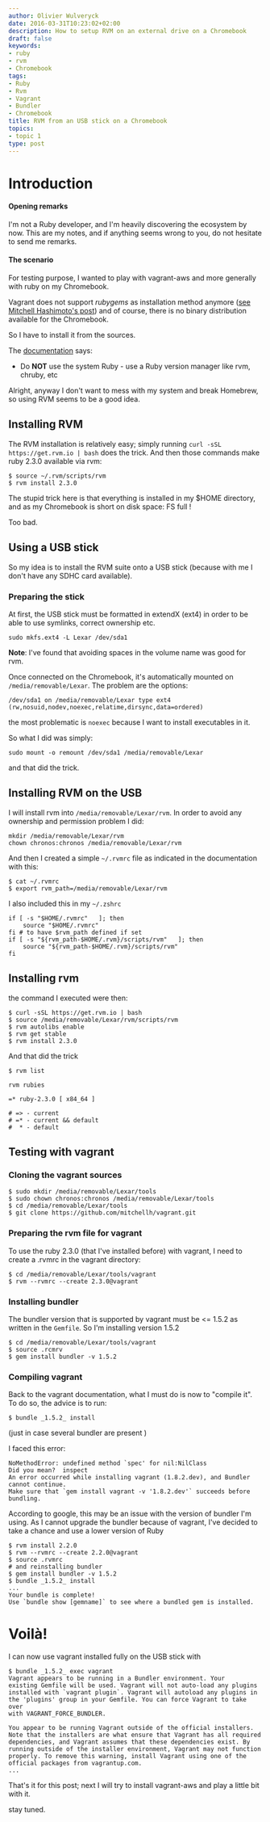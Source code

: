 ```yaml
---
author: Olivier Wulveryck
date: 2016-03-31T10:23:02+02:00
description: How to setup RVM on an external drive on a Chromebook
draft: false
keywords:
- ruby
- rvm
- Chromebook
tags:
- Ruby
- Rvm
- Vagrant
- Bundler
- Chromebook
title: RVM from an USB stick on a Chromebook
topics:
- topic 1
type: post
---
```


# Introduction

#### Opening remarks

I'm not a Ruby developer, and I'm heavily discovering the ecosystem by now.
This are my notes, and if anything seems wrong to you, do not hesitate to send me remarks.

#### The scenario

For testing purpose, I wanted to play with vagrant-aws and more generally with ruby on my Chromebook.

Vagrant does not support _rubygems_ as installation method anymore ([see Mitchell Hashimoto's post](http://mitchellh.com/abandoning-rubygems))
and of course, there is no binary distribution available for the Chromebook.

So I have to install it from the sources.

The [documentation](https://github.com/mitchellh/vagrant/wiki/Installing-Vagrant-from-Source) says:

* Do __NOT__ use the system Ruby - use a Ruby version manager like rvm, chruby, etc

Alright, anyway I don't want to mess with my system and break Homebrew, so using RVM seems to be a good idea.

## Installing RVM

The RVM installation is relatively easy; simply running `curl -sSL https://get.rvm.io | bash` does the trick.
And then those commands make ruby 2.3.0 available via rvm:

```
$ source ~/.rvm/scripts/rvm  
$ rvm install 2.3.0
```

The stupid trick here is that everything is installed in my $HOME directory, and as my Chromebook is short on disk space: FS full !

Too bad.

## Using a USB stick

So my idea is to install the RVM suite onto a USB stick (because with me I don't have any SDHC card available).

### Preparing the stick

At first, the USB stick must be formatted in extendX (ext4) in order to be able to use symlinks, correct ownership etc.

```shell
sudo mkfs.ext4 -L Lexar /dev/sda1
```

__Note__: I've found that avoiding spaces in the volume name was good for rvm.


Once connected on the Chromebook, it's automatically mounted on `/media/removable/Lexar`.
The problem are the options: 

```shell
/dev/sda1 on /media/removable/Lexar type ext4 (rw,nosuid,nodev,noexec,relatime,dirsync,data=ordered)
```

the most problematic is `noexec` because I want to install executables in it.

So what I did was simply:

`sudo mount -o remount /dev/sda1 /media/removable/Lexar`

and that did the trick.

## Installing RVM on the USB

I will install rvm into `/media/removable/Lexar/rvm`. In order to avoid any ownership and permission problem I did:

```shell
mkdir /media/removable/Lexar/rvm
chown chronos:chronos /media/removable/Lexar/rvm
```

And then I created a simple `~/.rvmrc` file as indicated in the documentation with this:

```shell
$ cat ~/.rvmrc                                          
$ export rvm_path=/media/removable/Lexar/rvm
```

I also included this in my `~/.zshrc`

```shell
if [ -s "$HOME/.rvmrc"   ]; then
    source "$HOME/.rvmrc"
fi # to have $rvm_path defined if set
if [ -s "${rvm_path-$HOME/.rvm}/scripts/rvm"   ]; then
    source "${rvm_path-$HOME/.rvm}/scripts/rvm"
fi
```

## Installing rvm

the command I executed were then:

```
$ curl -sSL https://get.rvm.io | bash
$ source /media/removable/Lexar/rvm/scripts/rvm
$ rvm autolibs enable
$ rvm get stable
$ rvm install 2.3.0
```

And that did the trick

```
$ rvm list

rvm rubies

=* ruby-2.3.0 [ x84_64 ]

# => - current
# =* - current && default
#  * - default
```

## Testing with vagrant

### Cloning the vagrant sources

```shell
$ sudo mkdir /media/removable/Lexar/tools
$ sudo chown chronos:chronos /media/removable/Lexar/tools
$ cd /media/removable/Lexar/tools
$ git clone https://github.com/mitchellh/vagrant.git
```

### Preparing the rvm file for vagrant

To use the ruby 2.3.0 (that I've installed before) with vagrant, I need to create a .rvmrc in the vagrant directory:

```
$ cd /media/removable/Lexar/tools/vagrant
$ rvm --rvmrc --create 2.3.0@vagrant
```

### Installing bundler

The bundler version that is supported by vagrant must be <= 1.5.2 as written in the `Gemfile`. So I'm installing version 
1.5.2

```shell
$ cd /media/removable/Lexar/tools/vagrant
$ source .rcmrv
$ gem install bundler -v 1.5.2
```

### Compiling vagrant

Back to the vagrant documentation, what I must do is now to "compile it". To do so, the advice is to run:

```
$ bundle _1.5.2_ install  
```

(just in case several bundler are present )

I faced this error:

```shell
NoMethodError: undefined method `spec' for nil:NilClass
Did you mean?  inspect
An error occurred while installing vagrant (1.8.2.dev), and Bundler cannot continue.
Make sure that `gem install vagrant -v '1.8.2.dev'` succeeds before bundling.
```

According to google, this may be an issue with the version of bundler I'm using.
As I cannot upgrade the bundler because of vagrant, I've decided to take a chance and use
a lower version of Ruby

```shell
$ rvm install 2.2.0
$ rvm --rvmrc --create 2.2.0@vagrant
$ source .rvmrc
# and reinstalling bundler
$ gem install bundler -v 1.5.2            
$ bundle _1.5.2_ install
...
Your bundle is complete!
Use `bundle show [gemname]` to see where a bundled gem is installed.
```

# Voilà!

I can now use vagrant installed fully on the USB stick with

```shell
$ bundle _1.5.2_ exec vagrant
Vagrant appears to be running in a Bundler environment. Your 
existing Gemfile will be used. Vagrant will not auto-load any plugins
installed with `vagrant plugin`. Vagrant will autoload any plugins in
the 'plugins' group in your Gemfile. You can force Vagrant to take over
with VAGRANT_FORCE_BUNDLER.

You appear to be running Vagrant outside of the official installers.
Note that the installers are what ensure that Vagrant has all required
dependencies, and Vagrant assumes that these dependencies exist. By
running outside of the installer environment, Vagrant may not function
properly. To remove this warning, install Vagrant using one of the
official packages from vagrantup.com.
...
```

That's it for this post; next I will try to install vagrant-aws and play a little bit with it.

stay tuned.

